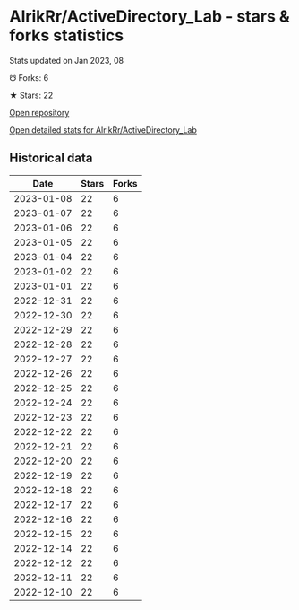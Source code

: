 # AlrikRr/ActiveDirectory_Lab - stars & forks statistics

Stats updated on Jan 2023, 08

☋ Forks: 6

★ Stars: 22

[Open repository](https://github.com/AlrikRr/ActiveDirectory_Lab)

[Open detailed stats for AlrikRr/ActiveDirectory_Lab](https://reviewgithub.com/rep/AlrikRr/ActiveDirectory_Lab)

## Historical data
| Date | Stars | Forks |
|------|-------|-------|
| 2023-01-08 | 22 | 6 | 
| 2023-01-07 | 22 | 6 | 
| 2023-01-06 | 22 | 6 | 
| 2023-01-05 | 22 | 6 | 
| 2023-01-04 | 22 | 6 | 
| 2023-01-02 | 22 | 6 | 
| 2023-01-01 | 22 | 6 | 
| 2022-12-31 | 22 | 6 | 
| 2022-12-30 | 22 | 6 | 
| 2022-12-29 | 22 | 6 | 
| 2022-12-28 | 22 | 6 | 
| 2022-12-27 | 22 | 6 | 
| 2022-12-26 | 22 | 6 | 
| 2022-12-25 | 22 | 6 | 
| 2022-12-24 | 22 | 6 | 
| 2022-12-23 | 22 | 6 | 
| 2022-12-22 | 22 | 6 | 
| 2022-12-21 | 22 | 6 | 
| 2022-12-20 | 22 | 6 | 
| 2022-12-19 | 22 | 6 | 
| 2022-12-18 | 22 | 6 | 
| 2022-12-17 | 22 | 6 | 
| 2022-12-16 | 22 | 6 | 
| 2022-12-15 | 22 | 6 | 
| 2022-12-14 | 22 | 6 | 
| 2022-12-12 | 22 | 6 | 
| 2022-12-11 | 22 | 6 | 
| 2022-12-10 | 22 | 6 | 

